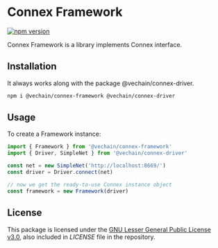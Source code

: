 # Connex Framework

[![npm version](https://badge.fury.io/js/%40vechain%2Fconnex-framework.svg)](https://badge.fury.io/js/%40vechain%2Fconnex-framework)

Connex Framework is a library implements Connex interface.

## Installation

It always works along with the package @vechain/connex-driver.

```sh
npm i @vechain/connex-framework @vechain/connex-driver
```

## Usage


To create a Framework instance:

```typescript
import { Framework } from '@vechain/connex-framework'
import { Driver, SimpleNet } from '@vechain/connex-driver'

const net = new SimpleNet('http://localhost:8669/')
const driver = Driver.connect(net)

// now we get the ready-to-use Connex instance object
const framework = new Framework(driver)
```

## License

This package is licensed under the
[GNU Lesser General Public License v3.0](https://www.gnu.org/licenses/lgpl-3.0.html), also included
in *LICENSE* file in the repository.
